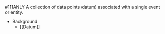 #111ANLY
A collection of data points (datum) associated with a single event or entity. 

* Background
	* [[Datum]]